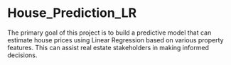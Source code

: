 # House_Prediction_LR
The primary goal of this project is to build a predictive model that can estimate house prices using Linear Regression based on various property features. This can assist real estate stakeholders in making informed decisions.
